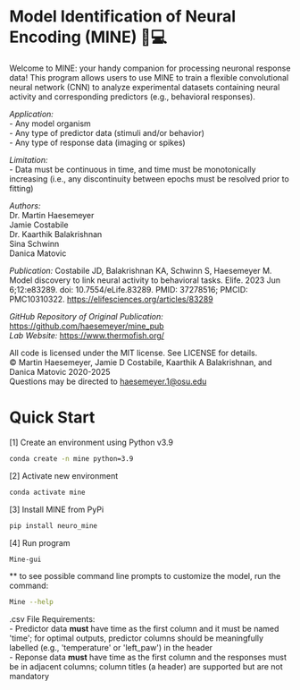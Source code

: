 # Model Identification of Neural Encoding (MINE) 🧠💻

Welcome to MINE: your handy companion for processing neuronal response data! This program allows users to use MINE to train a flexible convolutional neural network (CNN) to analyze experimental datasets containing neural activity and corresponding predictors (e.g., behavioral responses).

*Application:*
<br>- Any model organism
<br>- Any type of predictor data (stimuli and/or behavior)
<br>- Any type of response data (imaging or spikes)

*Limitation:*
<br>- Data must be continuous in time, and time must be monotonically increasing (i.e., any discontinuity between epochs must be resolved prior to fitting)

*Authors:*
<br>Dr. Martin Haesemeyer
<br>Jamie Costabile
<br>Dr. Kaarthik Balakrishnan
<br>Sina Schwinn
<br>Danica Matovic

*Publication:* Costabile JD, Balakrishnan KA, Schwinn S, Haesemeyer M. Model discovery to link neural activity to behavioral tasks. Elife. 2023 Jun 6;12:e83289. doi: 10.7554/eLife.83289. PMID: 37278516; PMCID: PMC10310322. https://elifesciences.org/articles/83289

*GitHub Repository of Original Publication:* https://github.com/haesemeyer/mine_pub
<br>*Lab Website:* https://www.thermofish.org/

All code is licensed under the MIT license. See LICENSE for details.
<br>© Martin Haesemeyer, Jamie D Costabile, Kaarthik A Balakrishnan, and Danica Matovic 2020-2025
<br> Questions may be directed to haesemeyer.1@osu.edu

# Quick Start

[1] Create an environment using Python v3.9

```bash
conda create -n mine python=3.9
```

[2] Activate new environment

```bash
conda activate mine
```

[3] Install MINE from PyPi

```bash
pip install neuro_mine
```

[4] Run program

```bash
Mine-gui
```
** to see possible command line prompts to customize the model, run the command:
```bash
Mine --help
```

.csv File Requirements:
<br>- Predictor data **must** have time as the first column and it must be named 'time'; for optimal outputs, predictor columns should be meaningfully labelled (e.g., 'temperature' or 'left_paw') in the header
<br>- Reponse data **must** have time as the first column and the responses must be in adjacent columns; column titles (a header) are supported but are not mandatory
